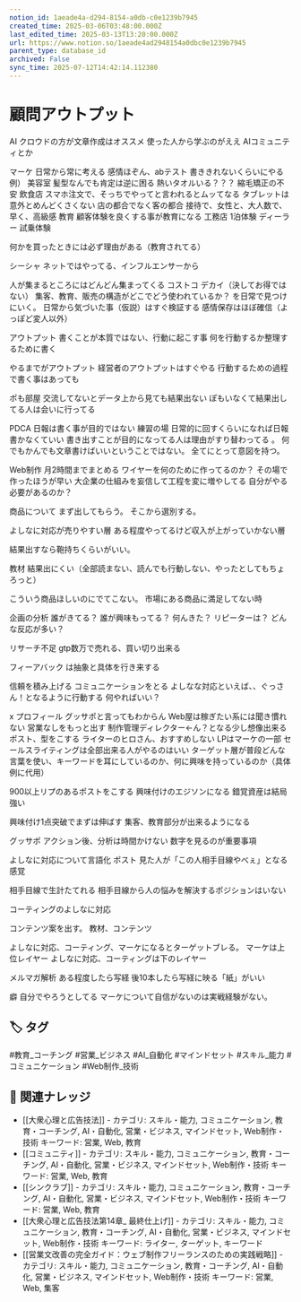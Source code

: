 ```yaml
---
notion_id: 1aeade4a-d294-8154-a0db-c0e1239b7945
created_time: 2025-03-06T03:48:00.000Z
last_edited_time: 2025-03-13T13:20:00.000Z
url: https://www.notion.so/1aeade4ad2948154a0dbc0e1239b7945
parent_type: database_id
archived: False
sync_time: 2025-07-12T14:42:14.112380
---
```


# 顧問アウトプット

AI
クロウドの方が文章作成はオススメ
使った人から学ぶのがええ
AIコミュニティとか

マーケ
日常から常に考える
感情ほぞん、abテスト
書ききれないくらいにやる
例）
美容室
髪型なんでも肯定は逆に困る
熱いタオルいる？？？
縮毛矯正の不安
飲食店
スマホ注文で、そっちでやってと言われるとムッてなる
タブレットは意外とめんどくさくない
店の都合でなく客の都合
接待で、女性と、大人数で、早く、高級感
教育
顧客体験を良くする事が教育になる
工務店
1泊体験
ディーラー
試乗体験

何かを買ったときには必ず理由がある（教育されてる）

シーシャ
ネットではやってる、インフルエンサーから

人が集まるところにはどんどん集まってくる
コストコ
デカイ（決してお得ではない）
集客、教育、販売の構造がどこでどう使われているか？
を日常で見つけにいく。
日常から気づいた事（仮説）はすぐ検証する
感情保存はほぼ確信（よっぽど変人以外）

アウトプット
書くことが本質ではない、行動に起こす事
何を行動するか整理するために書く

やるまでがアウトプット
経営者のアウトプットはすぐやる
行動するための過程で書く事はあっても

ポも部屋
交流してないとデータ上から見ても結果出ない
ぽもいなくて結果出してる人は会いに行ってる

PDCA
日報は書く事が目的ではない
練習の場
日常的に回すくらいになれば日報書かなくていい
書き出すことが目的になってる人は理由がすり替わってる
。
何でもかんでも文章書けばいいということではない。
全てにとって意図を持つ。

Web制作
月2時間までまとめる
ワイヤーを何のために作ってるのか？
その場で作ったほうが早い
大企業の仕組みを妄信して工程を変に増やしてる
自分がやる必要があるのか？


商品について
まず出してもらう。
そこから選別する。

よしなに対応が売りやすい層
ある程度やってるけど収入が上がっていかない層

結果出すなら鞄持ちくらいがいい。

教材
結果出にくい（全部読まない、読んでも行動しない、やったとしてもちょろっと）

こういう商品ほしいのにでてこない。
市場にある商品に満足してない時

企画の分析
誰がきてる？
誰が興味もってる？
何んきた？
リピーターは？
どんな反応が多い？


リサーチ不足
gtp数万で売れる、買い切り出来る

フィーアバック
は抽象と具体を行き来する

信頼を積み上げる
コミュニケーションをとる
よしなな対応といえば、、ぐっさん！となるように行動する
何やればいい？

x
プロフィール
グッサポと言ってもわからん
Web屋は稼ぎたい系には聞き慣れない
営業なしをもっと出す
制作管理ディレクター←ん？となる少し想像出来る
ポスト、型をこする
ライターのヒロさん、おすすめしない
LPはマーケの一部
セールスライティングは全部出来る人がやるのはいい
ターゲット層が普段どんな言葉を使い、キーワードを耳にしているのか、何に興味を持っているのか（具体例に代用）

900以上リプのあるポストをこする
興味付けのエジソンになる
錯覚資産は結局強い

興味付け1点突破でまずは伸ばす
集客、教育部分が出来るようになる

グッサポ
アクション後、分析は時間かけない
数字を見るのが重要事項

よしなに対応について言語化
ポスト
見た人が「この人相手目線やべぇ」となる感覚

相手目線で生計たてれる
相手目線から人の悩みを解決するポジションはいない


コーティングのよしなに対応

コンテンツ案を出す。
教材、コンテンツ

よしなに対応、コーティング、マーケになるとターゲットブレる。
マーケは上位レイヤー
よしなに対応、コーティングは下のレイヤー

メルマガ解析
ある程度したら写経
後10本したら写経に映る「紙」がいい


癖
自分でやろうとしてる
マーケについて自信がないのは実戦経験がない。

## 🏷️ タグ
#教育_コーチング #営業_ビジネス #AI_自動化 #マインドセット #スキル_能力 #コミュニケーション #Web制作_技術

## 🔗 関連ナレッジ
- [[大衆心理と広告技法]] - カテゴリ: スキル・能力, コミュニケーション, 教育・コーチング, AI・自動化, 営業・ビジネス, マインドセット, Web制作・技術 キーワード: 営業, Web, 教育
- [[コミュニティ]] - カテゴリ: スキル・能力, コミュニケーション, 教育・コーチング, AI・自動化, 営業・ビジネス, マインドセット, Web制作・技術 キーワード: 営業, Web, 教育
- [[シンクラブ]] - カテゴリ: スキル・能力, コミュニケーション, 教育・コーチング, AI・自動化, 営業・ビジネス, マインドセット, Web制作・技術 キーワード: 営業, Web, 教育
- [[大衆心理と広告技法第14章_ 最終仕上げ]] - カテゴリ: スキル・能力, コミュニケーション, 教育・コーチング, AI・自動化, 営業・ビジネス, マインドセット, Web制作・技術 キーワード: ライター, ターゲット, キーワード
- [[営業文改善の完全ガイド：ウェブ制作フリーランスのための実践戦略]] - カテゴリ: スキル・能力, コミュニケーション, 教育・コーチング, AI・自動化, 営業・ビジネス, マインドセット, Web制作・技術 キーワード: 営業, Web, 集客
